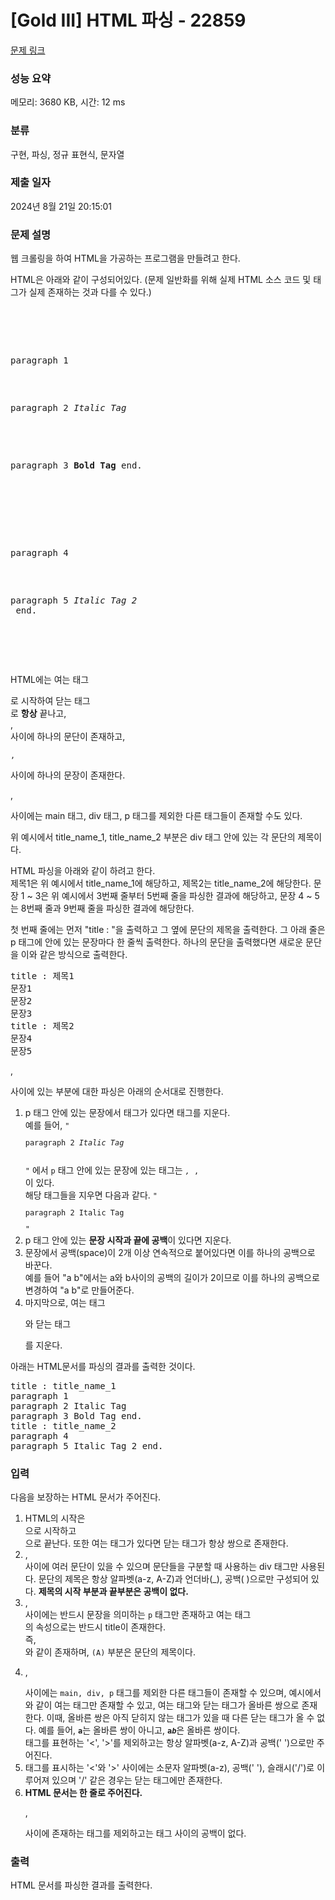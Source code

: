 # [Gold III] HTML 파싱 - 22859 

[문제 링크](https://www.acmicpc.net/problem/22859) 

### 성능 요약

메모리: 3680 KB, 시간: 12 ms

### 분류

구현, 파싱, 정규 표현식, 문자열

### 제출 일자

2024년 8월 21일 20:15:01

### 문제 설명

<p>웹 크롤링을 하여 HTML을 가공하는 프로그램을 만들려고 한다. </p>

<p>HTML은 아래와 같이 구성되어있다. (문제 일반화를 위해 실제 HTML 소스 코드 및 태그가 실제 존재하는 것과 다를 수 있다.)</p>

<pre><main>
    <div title="title_name_1">
        <p>paragraph 1</p>
        <p>paragraph 2 <i>Italic Tag</i> <br > </p>
        <p>paragraph 3 <b>Bold Tag</b> end.</p>
    </div>
    <div title="title_name_2">
        <p>paragraph 4</p>
        <p>paragraph 5 <i>Italic Tag 2</i> <br > end.</p>
    </div>
</main>
</pre>

<p>HTML에는 여는 태그 <code><main></code> 로 시작하여 닫는 태그 <code></main></code> 로 <strong>항상</strong> 끝나고, <code><div></code>, <code></div></code> 사이에 하나의 문단이 존재하고, <code><p>,</code> <code></p></code> 사이에 하나의 문장이 존재한다. <code><p></code>, <code></p></code> 사이에는 main 태그, div 태그, p 태그를 제외한 다른 태그들이 존재할 수도 있다. </p>

<p>위 예시에서 title_name_1, title_name_2 부분은 div 태그 안에 있는 각 문단의 제목이다.</p>

<p>HTML 파싱을 아래와 같이 하려고 한다.<br>
제목1은 위 예시에서 title_name_1에 해당하고, 제목2는 title_name_2에 해당한다. 문장 1 ~ 3은 위 예시에서 3번째 줄부터 5번째 줄을 파싱한 결과에 해당하고, 문장 4 ~ 5는 8번째 줄과 9번째 줄을 파싱한 결과에 해당한다.</p>

<p>첫 번째 줄에는 먼저 "title : "을 출력하고 그 옆에 문단의 제목을 출력한다. 그 아래 줄은 p 태그에 안에 있는 문장마다 한 줄씩 출력한다. 하나의 문단을 출력했다면 새로운 문단을 이와 같은 방식으로 출력한다.</p>

<pre>title : 제목1
문장1
문장2
문장3
title : 제목2
문장4
문장5
</pre>

<p><code><p></code>, <code></p></code> 사이에 있는 부분에 대한 파싱은 아래의 순서대로 진행한다.</p>

<ol>
	<li>p 태그 안에 있는 문장에서 태그가 있다면 태그를 지운다.<br>
	예를 들어, <code>"<p>paragraph 2 <i>Italic Tag</i> <br > </p>"</code> 에서 <code>p</code> 태그 안에 있는 문장에 있는 태그는 <code><i>, </i>, <br ></code>이 있다.<br>
	해당 태그들을 지우면 다음과 같다. <code>"<p>paragraph 2 Italic Tag  </p>"</code></li>
	<li>p 태그 안에 있는 <strong>문장 시작과 끝에 공백</strong>이 있다면 지운다.</li>
	<li>문장에서 공백(space)이 2개 이상 연속적으로 붙어있다면 이를 하나의 공백으로 바꾼다.<br>
	예를 들어 "a  b"에서는 a와 b사이의 공백의 길이가 2이므로 이를 하나의 공백으로 변경하여 "a b"로 만들어준다.</li>
	<li>마지막으로, 여는 태그 <code><p></code>와 닫는 태그 <code></p></code>를 지운다.</li>
</ol>

<p>아래는 HTML문서를 파싱의 결과를 출력한 것이다.</p>

<pre>title : title_name_1
paragraph 1
paragraph 2 Italic Tag
paragraph 3 Bold Tag end.
title : title_name_2
paragraph 4
paragraph 5 Italic Tag 2 end.
</pre>

<ol>
</ol>

### 입력 

 <p>다음을 보장하는 HTML 문서가 주어진다.</p>

<ol>
	<li>HTML의 시작은 <code><main></code>으로 시작하고 <code></main></code>으로 끝난다. 또한 여는 태그가 있다면 닫는 태그가 항상 쌍으로 존재한다.</li>
	<li><code><main></code>, <code></main></code> 사이에 여러 문단이 있을 수 있으며 문단들을 구분할 때 사용하는 div 태그만 사용된다. 문단의 제목은 항상 알파벳(a-z, A-Z)과 언더바(_), 공백( )으로만 구성되어 있다. <strong>제목의 시작 부분과 끝부분은 공백이 없다.</strong></li>
	<li><code><div></code>, <code></div></code> 사이에는 반드시 문장을 의미하는 <code>p</code> 태그만 존재하고 여는 태그 <code><div></code>의 속성으로는 반드시 title이 존재한다.<br>
	즉, <code><div title="(A)"></code> 와 같이 존재하며, <code>(A)</code> 부분은 문단의 제목이다.</li>
	<li><code><p></code>, <code></p></code> 사이에는 <code>main, div, p</code> 태그를 제외한 다른 태그들이 존재할 수 있으며, 예시에서 <br>와 같이 여는 태그만 존재할 수 있고, 여는 태그와 닫는 태그가 올바른 쌍으로 존재한다. 이때, 올바른 쌍은 아직 닫히지 않는 태그가 있을 때 다른 닫는 태그가 올 수 없다. 예를 들어, <code><b>a<i></b></i></code>는 올바른 쌍이 아니고, <code><b>a<i>b</i></b></code>은 올바른 쌍이다.<br>
	태그를 표현하는 '<', '>'를 제외하고는 항상 알파벳(a-z, A-Z)과 공백(' ')으로만 주어진다.</li>
	<li>태그를 표시하는 '<'와 '>' 사이에는 소문자 알파벳(a-z), 공백(' '), 슬래시('/')로 이루어져 있으며 '/' 같은 경우는 닫는 태그에만 존재한다.</li>
	<li><strong>HTML 문서는 한 줄로 주어진다.</strong> <code><p></code>, <code></p></code> 사이에 존재하는 태그를 제외하고는 태그 사이의 공백이 없다.</li>
</ol>

### 출력 

 <p>HTML 문서를 파싱한 결과를 출력한다.</p>

